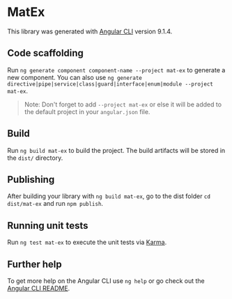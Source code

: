 # MatEx

This library was generated with [Angular CLI](https://github.com/angular/angular-cli) version 9.1.4.

## Code scaffolding

Run `ng generate component component-name --project mat-ex` to generate a new component. You can also use `ng generate directive|pipe|service|class|guard|interface|enum|module --project mat-ex`.
> Note: Don't forget to add `--project mat-ex` or else it will be added to the default project in your `angular.json` file. 

## Build

Run `ng build mat-ex` to build the project. The build artifacts will be stored in the `dist/` directory.

## Publishing

After building your library with `ng build mat-ex`, go to the dist folder `cd dist/mat-ex` and run `npm publish`.

## Running unit tests

Run `ng test mat-ex` to execute the unit tests via [Karma](https://karma-runner.github.io).

## Further help

To get more help on the Angular CLI use `ng help` or go check out the [Angular CLI README](https://github.com/angular/angular-cli/blob/master/README.md).
